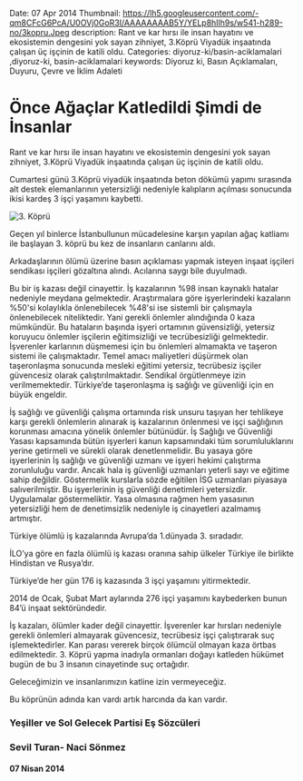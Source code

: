 Date: 07 Apr 2014
Thumbnail: https://lh5.googleusercontent.com/-qm8CFcG6PcA/U0OVj0GoR3I/AAAAAAAAB5Y/YELp8hIlh9s/w541-h289-no/3kopru.Jpeg
description: Rant ve kar hırsı ile insan hayatını ve ekosistemin dengesini yok sayan zihniyet, 3.Köprü Viyadük inşaatında çalışan üç işçinin de katili oldu.
Categories: diyoruz-ki/basin-aciklamalari ,diyoruz-ki, basin-aciklamalari
keywords: Diyoruz ki, Basın Açıklamaları, Duyuru, Çevre ve İklim Adaleti

# Önce Ağaçlar Katledildi Şimdi de İnsanlar

Rant ve kar hırsı ile insan hayatını ve ekosistemin dengesini yok sayan zihniyet, 3.Köprü Viyadük inşaatında çalışan üç işçinin de katili oldu.

Cumartesi günü 3.Köprü viyadük inşaatında beton dökümü yapımı sırasında alt destek elemanlarının yetersizliği nedeniyle kalıpların açılması sonucunda ikisi kardeş 3 işçi yaşamını kaybetti.

![3. Köprü](https://lh5.googleusercontent.com/-qm8CFcG6PcA/U0OVj0GoR3I/AAAAAAAAB5Y/YELp8hIlh9s/w541-h289-no/3kopru.Jpeg)

Geçen yıl binlerce İstanbullunun mücadelesine karşın yapılan ağaç katliamı ile başlayan 3. köprü bu kez de insanların canlarını aldı.

Arkadaşlarının ölümü üzerine basın açıklaması yapmak isteyen inşaat işçileri sendikası işçileri gözaltına alındı. Acılarına saygı bile duyulmadı.

Bu bir iş kazası değil cinayettir. İş kazalarının %98 insan kaynaklı hatalar nedeniyle meydana gelmektedir. Araştırmalara göre işyerlerindeki kazaların %50'si kolaylıkla önlenebilecek %48'si ise sistemli bir çalışmayla önlenebilecek niteliktedir. Yani gerekli önlemler alındığında 0 kaza mümkündür. Bu hataların başında işyeri ortamının güvensizliği, yetersiz koruyucu önlemler işçilerin eğitimsizliği ve tecrübesizliği gelmektedir. İşverenler karlarının düşmemesi için bu önlemleri almamakta ve taşeron sistemi ile çalışmaktadır. Temel amacı maliyetleri düşürmek olan taşeronlaşma sonucunda mesleki eğitimi yetersiz, tecrübesiz işçiler güvencesiz olarak çalıştırılmaktadır. Sendikal örgütlenmeye izin verilmemektedir. Türkiye’de taşeronlaşma iş sağlığı ve güvenliği için en büyük engeldir.

İş sağlığı ve güvenliği çalışma ortamında risk unsuru taşıyan her tehlikeye karşı gerekli önlemlerin alınarak iş kazalarının önlenmesi ve işçi sağlığının korunması amacına yönelik önlemler bütünüdür. İş Sağlığı ve Güvenliği Yasası kapsamında bütün işyerleri kanun kapsamındaki tüm sorumluluklarını yerine getirmeli ve sürekli olarak denetlenmelidir. Bu yasaya göre işyerlerinin İş sağlığı ve güvenliği uzmanı ve işyeri hekimi çalıştırma zorunluluğu vardır. Ancak hala iş güvenliği uzmanları yeterli sayı ve eğitime sahip değildir. Göstermelik kurslarla sözde eğitilen İSG uzmanları piyasaya salıverilmiştir. Bu işyerlerinin iş güvenliği denetimleri yetersizdir. Uygulamalar göstermeliktir. Yasa olmasına rağmen hem yasasının yetersizliği hem de denetimsizlik nedeniyle iş cinayetleri azalmamış artmıştır.

Türkiye ölümlü iş kazalarında Avrupa’da 1.dünyada 3. sıradadır.

İLO’ya göre en fazla ölümlü iş kazası oranına sahip ülkeler Türkiye ile birlikte Hindistan ve Rusya’dır.

Türkiye’de her gün 176 iş kazasında 3 işçi yaşamını yitirmektedir.

2014 de Ocak, Şubat Mart aylarında 276 işçi yaşamını kaybederken bunun 84’ü inşaat sektöründedir.

İş kazaları, ölümler kader değil cinayettir. İşverenler kar hırsları nedeniyle gerekli önlemleri almayarak güvencesiz,  tecrübesiz işçi çalıştırarak suç işlemektedirler. Kan parası vererek birçok ölümcül olmayan kaza örtbas edilmektedir. 3. Köprü yapma inadıyla ormanları doğayı katleden hükümet bugün de bu 3 insanın cinayetinde suç ortağıdır.

Geleceğimizin ve insanlarımızın katline izin vermeyeceğiz.

Bu köprünün adında kan vardı artık harcında da kan vardır.

 
### Yeşiller ve Sol Gelecek Partisi Eş Sözcüleri
### Sevil Turan- Naci Sönmez


#### 07 Nisan 2014

